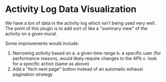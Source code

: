 # Activity Log Data Visualization

We have a ton of data in the activity log which isn't being used very well. The point of this plugin is to
add sort of like a "summary view" of the activity on a given mural. 

Some improvements would include:
1. Narrowing activity based on
    a. a given time range
    b. a specific user (for performance reasons, would likely require changes to the API)
    c. look for a specific action (same as above)
2. Add a "fech next page" button instead of an automatic exhaust pagination strategy